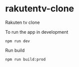 # rakutentv-clone
Rakuten tv clone

To run the app in development
```
npm run dev
```

Run build

```
npm run build:prod
```
